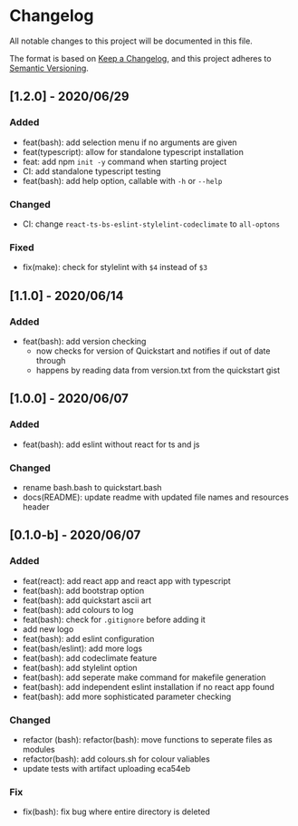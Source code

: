 # Changelog
All notable changes to this project will be documented in this file.

The format is based on [Keep a Changelog](https://keepachangelog.com/en/1.0.0/),
and this project adheres to [Semantic Versioning](https://semver.org/spec/v2.0.0.html).

## [1.2.0] - 2020/06/29
### Added
- feat(bash): add selection menu if no arguments are given
- feat(typescript): allow for standalone typescript installation
- feat: add npm `init -y` command when starting project
- CI: add standalone typescript testing
- feat(bash): add help option, callable with `-h` or `--help`

### Changed
- CI: change `react-ts-bs-eslint-stylelint-codeclimate` to `all-optons`

### Fixed
- fix(make): check for stylelint with `$4` instead of `$3`

## [1.1.0] - 2020/06/14
### Added
- feat(bash): add version checking
  - now checks for version of Quickstart and notifies if out of date through
  - happens by reading data from version.txt from the quickstart gist

## [1.0.0] - 2020/06/07
### Added
- feat(bash): add eslint without react for ts and js

### Changed
- rename bash.bash to quickstart.bash
- docs(README): update readme with updated file names and resources header

## [0.1.0-b] - 2020/06/07
### Added
- feat(react): add react app and react app with typescript
- feat(bash): add bootstrap option
- feat(bash): add quickstart ascii art
- feat(bash): add colours to log
- feat(bash): check for `.gitignore` before adding it
- add new logo
- feat(bash): add eslint configuration
- feat(bash/eslint): add more logs
- feat(bash): add codeclimate feature
- feat(bash): add stylelint option
- feat(bash): add seperate make command for makefile generation
- feat(bash): add independent eslint installation if no react app found
- feat(bash): add more sophisticated parameter checking

### Changed
- refactor (bash): refactor(bash): move functions to seperate files as modules
- refactor(bash): add colours.sh for colour valiables
- update tests with artifact uploading eca54eb 

### Fix
- fix(bash): fix bug where entire directory is deleted
